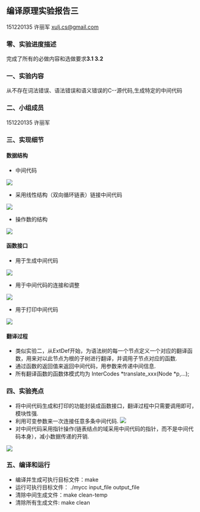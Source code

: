 ## 编译原理实验报告三
151220135 许丽军 xulj.cs@gmail.com

### 零、实验进度描述
完成了所有的必做内容和选做要求**3.1 3.2**

### 一、实验内容
从不存在词法错误、语法错误和语义错误的C--源代码,生成特定的中间代码

### 二、小组成员
151220135 许丽军

### 三、实现细节

#### 数据结构
- 中间代码

![](https://i.imgur.com/f9ZQKlt.png)
- 采用线性结构（双向循环链表）链接中间代码

![](https://i.imgur.com/21PJmEe.png)
- 操作数的结构

![](https://i.imgur.com/2bEawC0.png)

#### 函数接口
- 用于生成中间代码

![](https://i.imgur.com/HFgck3f.png)
- 用于中间代码的连接和调整

![](https://i.imgur.com/ywt60P7.png)
- 用于打印中间代码

![](https://i.imgur.com/WpTetOB.png)

#### 翻译过程
- 类似实验二，从ExtDef开始，为语法树的每一个节点定义一个对应的翻译函数，用来对以此节点为根的子树进行翻译，并调用子节点对应的函数.
- 通过函数的返回值来返回中间代码，用参数来传递中间信息.
- 所有翻译函数的函数体模式均为
		InterCodes *translate_xxx(Node *p,...);

### 四、实验亮点
- 将中间代码生成和打印的功能封装成函数接口，翻译过程中只需要调用即可，模块性强.
- 利用可变参数来一次连接任意多条中间代码.
![](https://i.imgur.com/VhddSG2.png)
- 对中间代码采用指针操作(链表结点的域采用中间代码的指针，而不是中间代码本身），减小数据传递的开销.

![](https://i.imgur.com/21PJmEe.png)

### 五、编译和运行
- 编译并生成可执行目标文件：make
- 运行可执行目标文件： ./mycc input_file output_file 
- 清除中间生成文件：make clean-temp
- 清除所有生成文件: make clean
